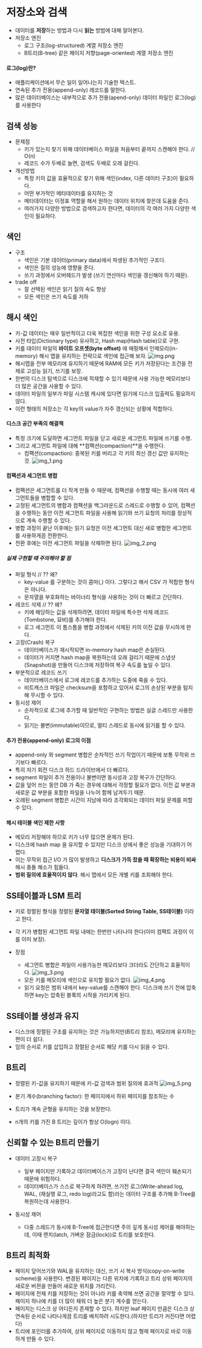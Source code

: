 # 저장소와 검색

- 데이터를 **저장**하는 방법과 다시 **읽는** 방법에 대해 알아본다.
- 저장소 엔진
    - 로그 구조(log-structured) 계열 저장소 엔진
    - B트리(B-tree) 같은 페이지 저향(page-oriented) 계열 저장소 엔진

#### 로그(log)란?
- 애플리케이션에서 무슨 일이 일어나는지 기술한 텍스트.
- 연속된 추가 전용(append-only) 레코드를 말한다.
- 많은 데이터베이스는 내부적으로 추가 전용(apend-only) 데이터 파일인 로그(log)를 사용한다

## 검색 성능
- 문제점
    - 키가 있는지 찾기 위해 데이터베이스 파일을 처음부터 끝까지 스캔해야 한다. // O(n)
    - 레코드 수가 두배로 늘면, 검색도 두배로 오래 걸린다.
- 개선방법
  - 특정 키의 값을 효율적으로 찾기 위해 색인(index, 다른 데이터 구조)이 필요하다.
  - 어떤 부가적인 메타데이터를 유지하는 것
  - 메타데이터는 이정표 역할을 해서 원하는 데이터 위치에 찾은데 도움을 준다.
  - 여러가지 다양한 방법으로 검색하고자 한다면, 데이터의 각 여러 가지 다양한 색인이 필요하다.

## 색인
- 구조
    - 색인은 기본 데이터(primary data)에서 파생된 추가적인 구조다.
    - 색인은 질의 성능에 영향을 준다.
    - 쓰기 과정에서 오버헤드가 발생 (쓰기 연산마다 색인을 갱신해야 하기 때문).
- trade off
  - 잘 선택된 색인은 읽기 질의 속도 향상
  - 모든 색인은 쓰기 속도를 저하

## 해시 색인
- 키-값 데이터는 매우 일반적이고 더욱 복잡한 색인을 위한 구성 요소로 유용.
- 사전 타입(Dictionary type) 유사하고, Hash map(Hash table)으로 구현.
- 키를 데이터 파일의 **바이트 오프셋(byte offset)** 에 매핑해서 인메모리(in-memory) 해시 맵을 유지하는 전략으로 색인에 접근해 보자.
![img.png](images/img.png)
- 해시맵을 전부 메모리에 유지하기 때문에 RAM에 모든 키가 저장된다는 조건을 전제로 고성능 읽기, 쓰기를 보장.
- 한번의 디스크 탐색으로 디스크에 적재할 수 있기 때문에 사용 가능한 메모리보다 더 많은 공간을 사용할 수 있다.
- 데이터 파일의 일부가 파일 시스템 캐시에 있다면 읽기에 디스크 입출력도 필요하지 않다.
- 이런 형태의 저장소는 각 key의 value가 자주 갱신되는 상황에 적합하다.

#### 디스크 공간 부족의 해결책
- 특정 크기에 도달하면 세그먼트 파일을 닫고 새로운 세그먼트 파일에 쓰기를 수행.
- 그리고 세그먼트 파일에 대해 **컴팩션(compaction)**을 수행한다.
  - 컴팩션(compaction): 중복된 키를 버리고 각 키의 최신 갱신 값만 유지하는 것.
![img_1.png](images/img_1.png)

#### 컴팩션과 세그먼트 병합
- 컴팩션은 세그먼트를 더 작게 만들 수 때문에, 컴팩션을 수행할 때는 동시에 여러 세그먼트들을 병합할 수 있다.
- 고정된 세그먼트의 병합과 컴팩션을 백그라운드로 스레드로 수행할 수 있어, 컴팩션을 수행하는 동안 이전 세그먼트 파일을 사용해 읽기와 쓰기 요청의 처리를 정상적으로 계속 수행할 수 있다.
- 병합 과정이 끝난 이후에는 읽기 요청은 이전 세그먼트 대신 새로 병합한 세그먼트를 사용하게끔 전환한다.
- 전환 후에는 이전 세그먼트 파일을 삭제하면 된다.
![img_2.png](images/img_2.png)

##### 실제 구현할 때 주의해야 할 점
- 파일 형식 // ?? 왜?
  - key-value 를 구분하는 것이 콤마(,) 이다. 그렇다고 해서 CSV 가 적합한 형식은 아니다.
  - 문자열을 부호화하는 바이너리 형식을 사용하는 것이 더 빠르고 간단하다.
- 레코드 삭제 // ?? 왜?
  - 키에 해당하는 값을 삭제하려면, 데이터 파일에 특수한 삭제 레코드(Tombstone, 묘비)를 추가해야 한다.
  - 로그 세그먼트 이 톰스톰을 병합 과정에서 삭제된 키의 이전 값을 무시하게 한다.
- 고장(Crash) 복구
  - 데이터베이스가 재시작되면 in-memory hash map은 손실된다.
  - 데이터가 커지면 hash map을 복원하는데 오래 걸리기 때문에 스냅샷(Snapshot)을 만들어 디스크에 저장하여 복구 속도를 높일 수 있다.
- 부분적으로 레코드 쓰기
  - 데이터베이스에서 로그에 레코드를 추가하는 도중에 죽을 수 있다.
  - 비트캐스크 파일은 checksum을 포함하고 있어서 로그의 손상된 부분을 탐지해 무시할 수 있다.
- 동시성 제어
  - 순차적으로 로그에 추가할 때 일반적인 구현하는 방법은 실글 스레드만 사용한다.
  - 읽기는 불변(immutable)이므로, 멀티 스레드로 동시에 읽기를 할 수 있다.

#### 추가 전용(append-only) 로그의 이점
- append-only 와 segment 병합은 순차적인 쓰기 작업이기 때문에 보통 무작위 쓰기보다 빠르다.
- 특히 자기 회전 디스크 하드 드라이브에서 더 빠르다.
- segment 파일이 추가 전용이나 불변이면 동시성과 고장 복구가 간단하다.
- 값을 덮어 쓰는 동안 DB 가 죽는 경우에 대해서 걱정할 필요가 없다. 이전 값 부분과 새로운 값 부분을 포함한 파일을 나누어 함께 남겨두기 때문.
- 오래된 segment 병합은 시간이 지남에 따라 조각화되는 데이터 파일 문제를 피할 수 있다.

#### 해시 테이블 색인 제한 사항
- 메모리 저장해야 하므로 키가 너무 많으면 문제가 된다.
- 디스크에 hash map 을 유지할 수 있지만 디스크 상에서 좋은 성능을 기대하기 어렵다.
- 이는 무작위 접근 I/O 가 많이 발생하고 **디스크가 가득 찼을 때 확장하는 비용이 비싸** 해시 충돌 해소가 힘들다.
- **범위 질의에 효율적이지 않다**. 해시 맵에서 모든 개별 키를 조회해야 한다.

## SS테이블과 LSM 트리
- 키로 정렬된 형식을 정렬된 **문자열 테이블(Sorted String Table, SS테이블)** 이라고 한다.
- 각 키가 병합된 세그먼트 파일 내에는 한번만 나타나야 한다(이미 컴팩트 과정이 이를 이미 보장).

- 장점
  - 세그먼트 병합은 파일이 사용가능한 메모리보다 크더라도 간단하고 효율적이다.
  ![img_3.png](images/img_3.png)
  - 모든 키를 메모리에 색인으로 유지할 필요가 없다.
  ![img_4.png](images/img_4.png)
  - 읽기 요청은 범위 내에서 key-value를 스캔해야 한다. 디스크에 쓰기 전에 압축하면 key는 압축된 블록의 시작을 가리키게 된다.

## SS테이블 생성과 유지
- 디스크에 정렬된 구조를 유지하는 것은 가능하지만(B트리 참조), 메모리에 유지하는 편이 더 쉽다.
- 임의 순서로 키를 삽입하고 정렬된 순서로 해당 키를 다시 읽을 수 있다.


## B트리
- 정렬된 키-값을 유지하기 때문에 키-값 검색과 범위 질의에 효과적
![img_5.png](images/img_5.png)

- 분기 계수(branching factor): 한 페이지에서 하위 페이지를 참조하는 수 
- 트리가 계속 균형을 유지하는 것을 보장한다.
- n개의 키를 가진 B 트리는 깊이가 항상 O(logn) 이다.

## 신뢰할 수 있는 B트리 만들기
- 데이터 고장시 복구
  - 일부 페이지만 기록하고 데이터베이스가 고장이 난다면 결국 색인이 훼손되기 때문에 위험하다.
  - 데이터베이스가 스스로 복구하게 하려면, 쓰기전 로그(Write-ahead log, WAL, (재실행 로그, redo log)라고도 함)라는 데이터 구조를 추가해 B-Tree를 복원하는데 사용한다.

- 동시성 제어
  - 다중 스레드가 동시에 B-Tree에 접근한다면 주의 깊게 동시성 제어를 해야하는데, 이때 랜치(latch, 가벼운 잠금(lock))로 트리를 보호한다.

## B트리 최적화
- 페이지 덮어쓰기와 WAL을 유지하는 대신, 쓰기 시 복사 방식(copy-on-write scheme)을 사용한다. 변경된 페이지는 다른 위치에 기록하고 트리 상위 페이지의 새로운 버젼을 만들어 새로운 위치를 가리킨다.
- 페이지에 전체 키를 저장하는 것이 아니라 키를 축약해 쓰면 공간을 절약할 수 있다. 페이지 하나에 키를 더 많이 채워 더 높은 분기 계수를 얻는다.
- 페이지는 디스크 상 어디든지 존재할 수 있다. 하지만 leaf 페이지 만큼은 디스크 상 연속된 순서로 나타나게끔 트리를 배치하려 시도한다.(하지만 트리가 커진다면 어렵다)
- 트리에 포인터를 추가하여, 상위 페이지로 이동하지 않고 형제 페이지로 바로 이동하게 만들 수 있다.

